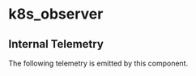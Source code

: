 [comment]: <> (Code generated by mdatagen. DO NOT EDIT.)

# k8s_observer

## Internal Telemetry

The following telemetry is emitted by this component.
